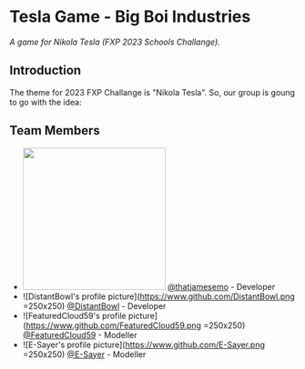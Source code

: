 # Tesla Game - Big Boi Industries
*A game for Nikola Tesla (FXP 2023 Schools Challange).*

## Introduction
The theme for 2023 FXP Challange is "Nikola Tesla". So, our group is goung to go with the idea: 

## Team Members
 - <img src="https://www.github.com/thatjamesemp.png" width="250" height="250" /> [@thatjamesemo](https://www.github.com/thatjamesemo) - Developer  
 - ![DistantBowl's profile picture](https://www.github.com/DistantBowl.png =250x250) [@DistantBowl](https://www.github.com/DistantBowl) - Developer  
 - ![FeaturedCloud59's profile picture](https://www.github.com/FeaturedCloud59.png =250x250) [@FeaturedCloud59](https://www.github.com/FeaturedCloud59) - Modeller  
 - ![E-Sayer's profile picture](https://www.github.com/E-Sayer.png =250x250) [@E-Sayer](https://www.github.com/E-Sayer) - Modeller  
